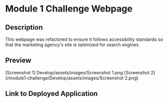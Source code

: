 # Module 1 Challenge Webpage

## Description

This webpage was refactored to ensure it follows accessibility standards so that the marketing agency's site is optimized for search engines.

## Preview
[Screenshot 1] Develop/assets/images/Screenshot 1.png
[Screenshot 2](/module1-challenge/Develop/assets/images/Screenshot 2.png)

## Link to Deployed Application
